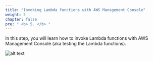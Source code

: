 ```yaml
---
title: "Invoking Lambda functions with AWS Management Console"
weight: 5
chapter: false
pre: " <b> 5. </b> "
---
```


In this step, you will learn how to invoke Lambda functions with AWS Management Console (aka testing the Lambda functions).

![alt text](/images/diagrams/workshop-1-invoke-with-management-console.drawio.svg)
